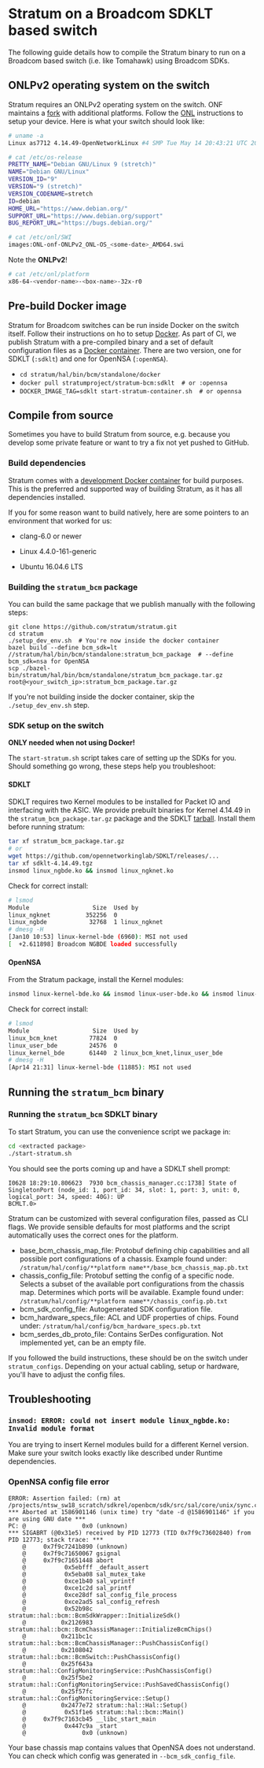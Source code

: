 # Stratum on a Broadcom SDKLT based switch

The following guide details how to compile the Stratum binary to run on a Broadcom based switch (i.e. like Tomahawk) using Broadcom SDKs.

## ONLPv2 operating system on the switch
Stratum requires an ONLPv2 operating system on the switch. ONF maintains a [fork](https://github.com/opennetworkinglab/OpenNetworkLinux) with additional platforms. Follow the [ONL](https://opennetlinux.org/doc-building.html) instructions to setup your device. Here is what your switch should look like:

```bash
# uname -a
Linux as7712 4.14.49-OpenNetworkLinux #4 SMP Tue May 14 20:43:21 UTC 2019 x86_64 GNU/Linux
```

```bash
# cat /etc/os-release
PRETTY_NAME="Debian GNU/Linux 9 (stretch)"
NAME="Debian GNU/Linux"
VERSION_ID="9"
VERSION="9 (stretch)"
VERSION_CODENAME=stretch
ID=debian
HOME_URL="https://www.debian.org/"
SUPPORT_URL="https://www.debian.org/support"
BUG_REPORT_URL="https://bugs.debian.org/"
```

```bash
# cat /etc/onl/SWI
images:ONL-onf-ONLPv2_ONL-OS_<some-date>_AMD64.swi
```
Note the **ONLPv2**!

```bash
# cat /etc/onl/platform
x86-64-<vendor-name>-<box-name>-32x-r0
```

## Pre-build Docker image

Stratum for Broadcom switches can be run inside Docker on the switch itself.
Follow their instructions on ho to setup [Docker](https://docs.docker.com/engine/install/).
As part of CI, we publish Stratum with a pre-compiled binary and a set of default configuration files as a [Docker container](https://hub.docker.com/repository/docker/stratumproject/stratum-bcm).
There are two version, one for SDKLT (`:sdklt`) and one for OpenNSA (`:openNSA`).

 - `cd stratum/hal/bin/bcm/standalone/docker`
 - `docker pull stratumproject/stratum-bcm:sdklt  # or :opennsa`
 - `DOCKER_IMAGE_TAG=sdklt start-stratum-container.sh  # or opennsa`

## Compile from source

Sometimes you have to build Stratum from source, e.g. because you develop some private feature or want to try a fix not yet pushed to GitHub.

### Build dependencies

Stratum comes with a [development Docker container](https://github.com/stratum/stratum#development-environment) for build purposes. This is the preferred and supported way of building Stratum, as it has all dependencies installed.

If you for some reason want to build natively, here are some pointers to an environment that worked for us:

- clang-6.0 or newer

- Linux 4.4.0-161-generic

- Ubuntu 16.04.6 LTS

### Building the `stratum_bcm` package

You can build the same package that we publish manually with the following steps:

```
git clone https://github.com/stratum/stratum.git
cd stratum
./setup_dev_env.sh  # You're now inside the docker container
bazel build --define bcm_sdk=lt //stratum/hal/bin/bcm/standalone:stratum_bcm_package  # --define bcm_sdk=nsa for OpenNSA
scp ./bazel-bin/stratum/hal/bin/bcm/standalone/stratum_bcm_package.tar.gz root@<your_switch_ip>:stratum_bcm_package.tar.gz
```

If you're not building inside the docker container, skip the `./setup_dev_env.sh` step.

### SDK setup on the switch

**ONLY needed when not using Docker!**

The `start-stratum.sh` script takes care of setting up the SDKs for you. Should
something go wrong, these steps help you troubleshoot:

#### SDKLT

SDKLT requires two Kernel modules to be installed for Packet IO and interfacing with the ASIC. We provide prebuilt binaries for Kernel 4.14.49 in the `stratum_bcm_package.tar.gz` package and the SDKLT [tarball](https://github.com/opennetworkinglab/SDKLT/releases). Install them before running stratum:

```bash
tar xf stratum_bcm_package.tar.gz
# or
wget https://github.com/opennetworkinglab/SDKLT/releases/...
tar xf sdklt-4.14.49.tgz
insmod linux_ngbde.ko && insmod linux_ngknet.ko
```

Check for correct install:

```bash
# lsmod
Module                  Size  Used by
linux_ngknet          352256  0
linux_ngbde            32768  1 linux_ngknet
# dmesg -H
[Jan10 10:53] linux-kernel-bde (6960): MSI not used
[  +2.611898] Broadcom NGBDE loaded successfully
```

#### OpenNSA

From the Stratum package, install the Kernel modules:

```bash
insmod linux-kernel-bde.ko && insmod linux-user-bde.ko && insmod linux-bcm-knet.ko
```

Check for correct install:

```bash
# lsmod
Module                  Size  Used by
linux_bcm_knet         77824  0
linux_user_bde         24576  0
linux_kernel_bde       61440  2 linux_bcm_knet,linux_user_bde
# dmesg -H
[Apr14 21:31] linux-kernel-bde (11885): MSI not used
```

## Running the `stratum_bcm` binary

### Running the `stratum_bcm` SDKLT binary

To start Stratum, you can use the convenience script we package in:

```bash
cd <extracted package>
./start-stratum.sh
```

You should see the ports coming up and have a SDKLT shell prompt:
```
I0628 18:29:10.806623  7930 bcm_chassis_manager.cc:1738] State of SingletonPort (node_id: 1, port_id: 34, slot: 1, port: 3, unit: 0, logical_port: 34, speed: 40G): UP
BCMLT.0>
```

Stratum can be customized with several configuration files, passed as CLI flags.
We provide sensible defaults for most platforms and the script automatically
uses the correct ones for the platform.

- base_bcm_chassis_map_file: Protobuf defining chip capabilities and all possible port configurations of a chassis.
    Example found under: `/stratum/hal/config/**platform name**/base_bcm_chassis_map.pb.txt`
- chassis_config_file: Protobuf setting the config of a specific node.
    Selects a subset of the available port configurations from the chassis map. Determines
    which ports will be available.
    Example found under: `/stratum/hal/config/**platform name**/chassis_config.pb.txt`
- bcm_sdk_config_file: Autogenerated SDK configuration file.
- bcm_hardware_specs_file: ACL and UDF properties of chips. Found under: `/stratum/hal/config/bcm_hardware_specs.pb.txt`
- bcm_serdes_db_proto_file: Contains SerDes configuration. Not implemented yet, can be an empty file.

If you followed the build instructions, these should be on the switch under `stratum_configs`.
Depending on your actual cabling, setup or hardware, you'll have to adjust the config files.

## Troubleshooting

### `insmod: ERROR: could not insert module linux_ngbde.ko: Invalid module format`

You are trying to insert Kernel modules build for a different Kernel version. Make sure your switch looks exactly like described under Runtime dependencies.


### OpenNSA config file error

```
ERROR: Assertion failed: (rm) at /projects/ntsw_sw18_scratch/sdkrel/openbcm/sdk/src/sal/core/unix/sync.c:556
*** Aborted at 1586901146 (unix time) try "date -d @1586901146" if you are using GNU date ***
PC: @                0x0 (unknown)
*** SIGABRT (@0x31e5) received by PID 12773 (TID 0x7f9c73602840) from PID 12773; stack trace: ***
    @     0x7f9c7241b890 (unknown)
    @     0x7f9c71650067 gsignal
    @     0x7f9c71651448 abort
    @           0x5ebfff _default_assert
    @           0x5eba08 sal_mutex_take
    @           0xce1b40 sal_vprintf
    @           0xce1c2d sal_printf
    @           0xce28df sal_config_file_process
    @           0xce2ad5 sal_config_refresh
    @           0x52b98c stratum::hal::bcm::BcmSdkWrapper::InitializeSdk()
    @          0x2126983 stratum::hal::bcm::BcmChassisManager::InitializeBcmChips()
    @          0x211bc1c stratum::hal::bcm::BcmChassisManager::PushChassisConfig()
    @          0x2108042 stratum::hal::bcm::BcmSwitch::PushChassisConfig()
    @          0x25f643a stratum::hal::ConfigMonitoringService::PushChassisConfig()
    @          0x25f5be2 stratum::hal::ConfigMonitoringService::PushSavedChassisConfig()
    @          0x25f57fc stratum::hal::ConfigMonitoringService::Setup()
    @          0x2477e72 stratum::hal::Hal::Setup()
    @           0x51f1e6 stratum::hal::bcm::Main()
    @     0x7f9c7163cb45 __libc_start_main
    @           0x447c9a _start
    @                0x0 (unknown)
```

Your base chassis map contains values that OpenNSA does not understand. You can
check which config was generated in `--bcm_sdk_config_file`.
